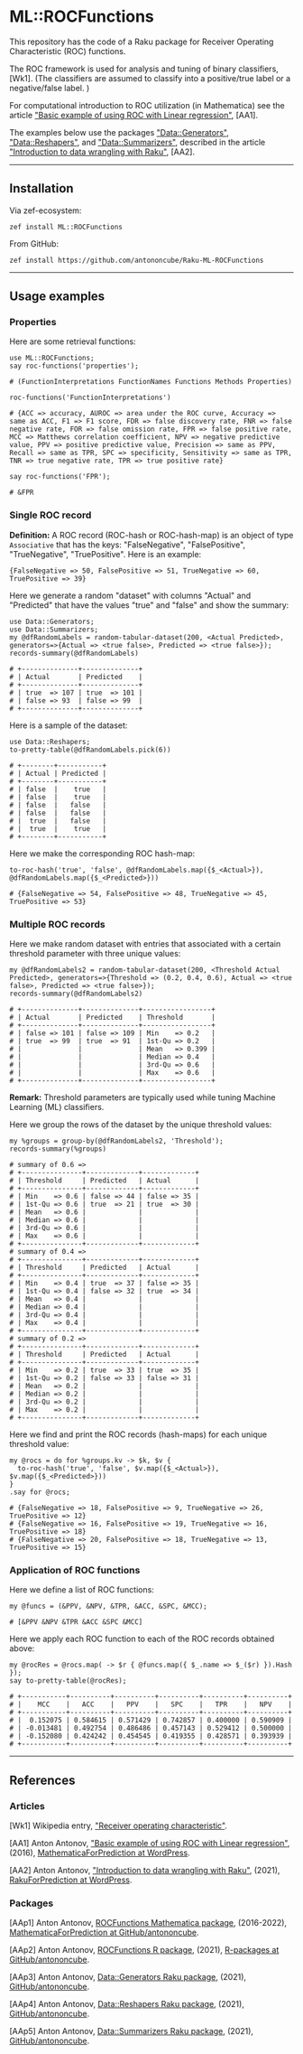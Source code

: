 # ML::ROCFunctions

This repository has the code of a Raku package for Receiver Operating Characteristic (ROC) functions.

The ROC framework is used for analysis and tuning of binary classifiers, [Wk1]. 
(The classifiers are assumed to classify into a positive/true label or a negative/false label. )

For computational introduction to ROC utilization (in Mathematica) see the article
["Basic example of using ROC with Linear regression"](https://mathematicaforprediction.wordpress.com/2016/10/12/basic-example-of-using-roc-with-linear-regression/),
[AA1].

The examples below use the packages 
["Data::Generators"](https://raku.land/cpan:ANTONOV/Data::Generators), 
["Data::Reshapers"](https://raku.land/cpan:ANTONOV/Data::Reshapers), and 
["Data::Summarizers"](https://raku.land/cpan:ANTONOV/Data::Summarizers), described in the article
["Introduction to data wrangling with Raku"](https://rakuforprediction.wordpress.com/2021/12/31/introduction-to-data-wrangling-with-raku/),
[AA2].

-------

## Installation

Via zef-ecosystem:

```shell
zef install ML::ROCFunctions
```

From GitHub:

```shell
zef install https://github.com/antononcube/Raku-ML-ROCFunctions
```


-------

## Usage examples

### Properties

Here are some retrieval functions:

```perl6
use ML::ROCFunctions;
say roc-functions('properties');
```
```
# (FunctionInterpretations FunctionNames Functions Methods Properties)
```

```perl6
roc-functions('FunctionInterpretations')
```
```
# {ACC => accuracy, AUROC => area under the ROC curve, Accuracy => same as ACC, F1 => F1 score, FDR => false discovery rate, FNR => false negative rate, FOR => false omission rate, FPR => false positive rate, MCC => Matthews correlation coefficient, NPV => negative predictive value, PPV => positive predictive value, Precision => same as PPV, Recall => same as TPR, SPC => specificity, Sensitivity => same as TPR, TNR => true negative rate, TPR => true positive rate}
```

```perl6
say roc-functions('FPR');
```
```
# &FPR
```

### Single ROC record

**Definition:** A ROC record (ROC-hash or ROC-hash-map) is an object of type `Associative` that has the keys:
"FalseNegative", "FalsePositive", "TrueNegative", "TruePositive". Here is an example:

```{perl6, eval=FALSE}
{FalseNegative => 50, FalsePositive => 51, TrueNegative => 60, TruePositive => 39}
```

Here we generate a random "dataset" with columns "Actual" and "Predicted" that have the values "true" and "false" 
and show the summary:

```perl6
use Data::Generators;
use Data::Summarizers;
my @dfRandomLabels = random-tabular-dataset(200, <Actual Predicted>, generators=>{Actual => <true false>, Predicted => <true false>});
records-summary(@dfRandomLabels)
```
```
# +--------------+--------------+
# | Actual       | Predicted    |
# +--------------+--------------+
# | true  => 107 | true  => 101 |
# | false => 93  | false => 99  |
# +--------------+--------------+
```

Here is a sample of the dataset:

```perl6
use Data::Reshapers;
to-pretty-table(@dfRandomLabels.pick(6))
```
```
# +--------+-----------+
# | Actual | Predicted |
# +--------+-----------+
# | false  |    true   |
# | false  |    true   |
# | false  |   false   |
# | false  |   false   |
# |  true  |   false   |
# |  true  |    true   |
# +--------+-----------+
```

Here we make the corresponding ROC hash-map:

```perl6
to-roc-hash('true', 'false', @dfRandomLabels.map({$_<Actual>}), @dfRandomLabels.map({$_<Predicted>}))
```
```
# {FalseNegative => 54, FalsePositive => 48, TrueNegative => 45, TruePositive => 53}
```

### Multiple ROC records

Here we make random dataset with entries that associated with a certain threshold parameter with three unique values:

```perl6
my @dfRandomLabels2 = random-tabular-dataset(200, <Threshold Actual Predicted>, generators=>{Threshold => (0.2, 0.4, 0.6), Actual => <true false>, Predicted => <true false>});
records-summary(@dfRandomLabels2)
```
```
# +--------------+--------------+-----------------+
# | Actual       | Predicted    | Threshold       |
# +--------------+--------------+-----------------+
# | false => 101 | false => 109 | Min    => 0.2   |
# | true  => 99  | true  => 91  | 1st-Qu => 0.2   |
# |              |              | Mean   => 0.399 |
# |              |              | Median => 0.4   |
# |              |              | 3rd-Qu => 0.6   |
# |              |              | Max    => 0.6   |
# +--------------+--------------+-----------------+
```

**Remark:** Threshold parameters are typically used while tuning Machine Learning (ML) classifiers.

Here we group the rows of the dataset by the unique threshold values:

```perl6
my %groups = group-by(@dfRandomLabels2, 'Threshold');
records-summary(%groups)
```
```
# summary of 0.6 =>
# +---------------+-------------+-------------+
# | Threshold     | Predicted   | Actual      |
# +---------------+-------------+-------------+
# | Min    => 0.6 | false => 44 | false => 35 |
# | 1st-Qu => 0.6 | true  => 21 | true  => 30 |
# | Mean   => 0.6 |             |             |
# | Median => 0.6 |             |             |
# | 3rd-Qu => 0.6 |             |             |
# | Max    => 0.6 |             |             |
# +---------------+-------------+-------------+
# summary of 0.4 =>
# +---------------+-------------+-------------+
# | Threshold     | Predicted   | Actual      |
# +---------------+-------------+-------------+
# | Min    => 0.4 | true  => 37 | false => 35 |
# | 1st-Qu => 0.4 | false => 32 | true  => 34 |
# | Mean   => 0.4 |             |             |
# | Median => 0.4 |             |             |
# | 3rd-Qu => 0.4 |             |             |
# | Max    => 0.4 |             |             |
# +---------------+-------------+-------------+
# summary of 0.2 =>
# +---------------+-------------+-------------+
# | Threshold     | Predicted   | Actual      |
# +---------------+-------------+-------------+
# | Min    => 0.2 | true  => 33 | true  => 35 |
# | 1st-Qu => 0.2 | false => 33 | false => 31 |
# | Mean   => 0.2 |             |             |
# | Median => 0.2 |             |             |
# | 3rd-Qu => 0.2 |             |             |
# | Max    => 0.2 |             |             |
# +---------------+-------------+-------------+
```

Here we find and print the ROC records (hash-maps) for each unique threshold value:

```perl6
my @rocs = do for %groups.kv -> $k, $v { 
  to-roc-hash('true', 'false', $v.map({$_<Actual>}), $v.map({$_<Predicted>})) 
}
.say for @rocs;
```
```
# {FalseNegative => 18, FalsePositive => 9, TrueNegative => 26, TruePositive => 12}
# {FalseNegative => 16, FalsePositive => 19, TrueNegative => 16, TruePositive => 18}
# {FalseNegative => 20, FalsePositive => 18, TrueNegative => 13, TruePositive => 15}
```

### Application of ROC functions

Here we define a list of ROC functions:

```perl6
my @funcs = (&PPV, &NPV, &TPR, &ACC, &SPC, &MCC);
```
```
# [&PPV &NPV &TPR &ACC &SPC &MCC]
```

Here we apply each ROC function to each of the ROC records obtained above:

```perl6
my @rocRes = @rocs.map( -> $r { @funcs.map({ $_.name => $_($r) }).Hash });
say to-pretty-table(@rocRes);
```
```
# +-----------+----------+----------+----------+----------+----------+
# |    MCC    |   ACC    |   PPV    |   SPC    |   TPR    |   NPV    |
# +-----------+----------+----------+----------+----------+----------+
# |  0.152075 | 0.584615 | 0.571429 | 0.742857 | 0.400000 | 0.590909 |
# | -0.013481 | 0.492754 | 0.486486 | 0.457143 | 0.529412 | 0.500000 |
# | -0.152080 | 0.424242 | 0.454545 | 0.419355 | 0.428571 | 0.393939 |
# +-----------+----------+----------+----------+----------+----------+
```

-------

## References

### Articles 

[Wk1] Wikipedia entry, ["Receiver operating characteristic"](https://en.wikipedia.org/wiki/Receiver_operating_characteristic).

[AA1] Anton Antonov,
["Basic example of using ROC with Linear regression"](https://mathematicaforprediction.wordpress.com/2016/10/12/basic-example-of-using-roc-with-linear-regression/),
(2016),
[MathematicaForPrediction at WordPress](https://mathematicaforprediction.wordpress.com).


[AA2] Anton Antonov,
["Introduction to data wrangling with Raku"](https://rakuforprediction.wordpress.com/2021/12/31/introduction-to-data-wrangling-with-raku/),
(2021),
[RakuForPrediction at WordPress](https://rakuforprediction.wordpress.com).

### Packages 

[AAp1] Anton Antonov,
[ROCFunctions Mathematica package](https://github.com/antononcube/MathematicaForPrediction/blob/master/ROCFunctions.m),
(2016-2022),
[MathematicaForPrediction at GitHub/antononcube](https://github.com/antononcube/MathematicaForPrediction/).

[AAp2] Anton Antonov,
[ROCFunctions R package](https://github.com/antononcube/R-packages/tree/master/ROCFunctions),
(2021),
[R-packages at GitHub/antononcube](https://github.com/antononcube/R-packages).

[AAp3] Anton Antonov,
[Data::Generators Raku package](https://github.com/antononcube/Raku-Data-Generators),
(2021),
[GitHub/antononcube](https://github.com/antononcube).

[AAp4] Anton Antonov,
[Data::Reshapers Raku package](https://github.com/antononcube/Raku-Data-Reshapers),
(2021),
[GitHub/antononcube](https://github.com/antononcube).

[AAp5] Anton Antonov,
[Data::Summarizers Raku package](https://github.com/antononcube/Raku-Data-Summarizers),
(2021),
[GitHub/antononcube](https://github.com/antononcube).


